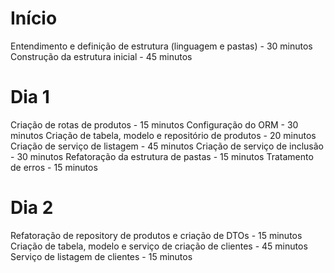 # Início
Entendimento e definição de estrutura (linguagem e pastas) - 30 minutos
Construção da estrutura inicial - 45 minutos

# Dia 1
Criação de rotas de produtos - 15 minutos
Configuração do ORM - 30 minutos
Criação de tabela, modelo e repositório de produtos - 20 minutos
Criação de serviço de listagem - 45 minutos
Criação de serviço de inclusão - 30 minutos
Refatoração da estrutura de pastas - 15 minutos
Tratamento de erros - 15 minutos

# Dia 2
Refatoração de repository de produtos e criação de DTOs - 15 minutos
Criação de tabela, modelo e serviço de criação de clientes - 45 minutos
Serviço de listagem de clientes - 15 minutos